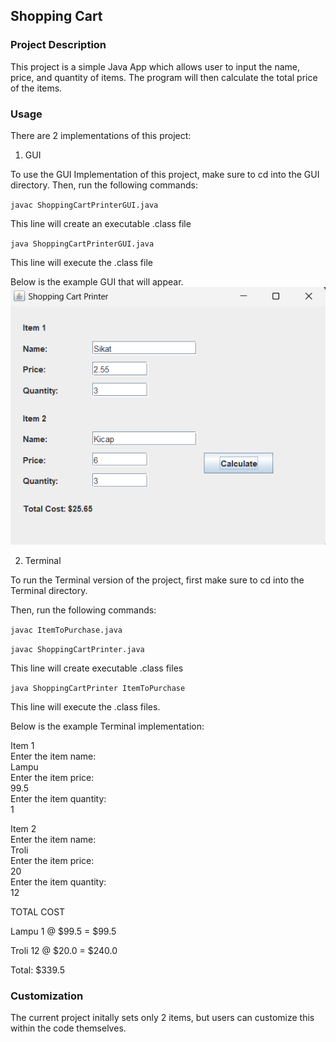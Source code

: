 ## Shopping Cart

### Project Description
This project is a simple Java App which allows user to input the name, price, and quantity of items. The program will then calculate the total price of the items.
### Usage
There are 2 implementations of this project:

1. GUI

To use the GUI Implementation of this project, make sure to cd into the GUI directory. Then, run the following commands:

`javac ShoppingCartPrinterGUI.java`

This line will create an executable .class file


`java ShoppingCartPrinterGUI.java`

This line will execute the .class file

Below is the example GUI that will appear.
![alt text](image.png)

2. Terminal

To run the Terminal version of the project, first make sure to cd into the Terminal directory.

Then, run the following commands:

`javac ItemToPurchase.java`

`javac ShoppingCartPrinter.java`

This line will create executable .class files


`java ShoppingCartPrinter ItemToPurchase`

This line will execute the .class files.

Below is the example Terminal implementation:

Item 1<br>
Enter the item name:<br>
Lampu<br>
Enter the item price:<br>
99.5<br>
Enter the item quantity:<br>
1 <br>

Item 2<br>
Enter the item name:<br>
Troli<br>
Enter the item price:<br>
20<br>
Enter the item quantity:<br>
12

TOTAL COST

Lampu 1 @ $99.5 = $99.5

Troli 12 @ $20.0 = $240.0

Total: $339.5

### Customization
The current project initally sets only 2 items, but users can customize this within the code themselves.